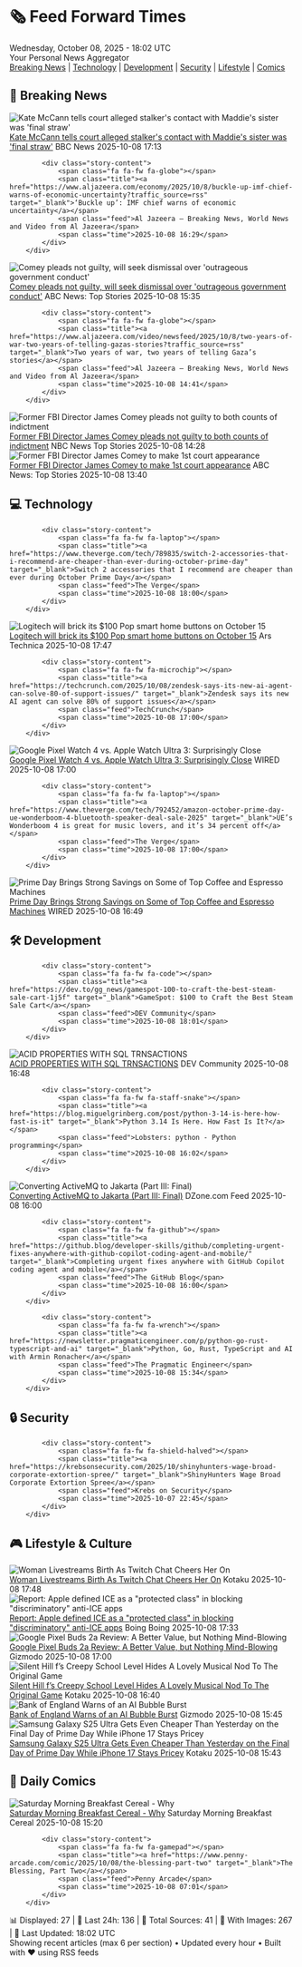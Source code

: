 <!-- Processing 54 RSS feeds at 2025-10-08 18:02:36 UTC -->
<!-- Processing: Saturday Morning Breakfast Cereal -->
<!-- Processing: Penny Arcade -->
<!-- Processing: Poorly Drawn Lines -->
<!-- Processing: Cyanide & Happiness -->
<!-- Processing: Questionable Content -->
<!-- Processing: Girl Genius -->
<!-- Processing: CNN Breaking News -->
<!-- Processing: BBC Breaking News -->
<!-- Processing: CBC News -->
<!-- Error processing https://rss.cbc.ca/lineup/topstories.xml: The read operation timed out -->
<!-- Processing: NBC News Breaking -->
<!-- Processing: The Verge -->
<!-- Processing: Ars Technica -->
<!-- Processing: O'Reilly Radar -->
<!-- Processing: WIRED -->
<!-- Processing: Lobsters Python -->
<!-- Processing: Dev.to -->
<!-- Processing: It's FOSS -->
<!-- Processing: DistroWatch -->
<!-- Processing: Linux.com -->
<!-- Processing: Red Hat Blog -->
<!-- Processing: GitLab Blog -->
<!-- Processing: The Pragmatic Engineer -->
<!-- Processing: Kotaku -->
<!-- Processing: Boing Boing -->
<!-- Generated 8 new posts out of 24 feeds processed -->
<div class="newspaper-header">
    <h1 class="newspaper-title">🗞️ Feed Forward Times</h1>
    <div class="newspaper-date">Wednesday, October 08, 2025 - 18:02 UTC</div>
    <div class="newspaper-subtitle">Your Personal News Aggregator</div>
</div>

<div class="newspaper-nav">
    <a href="#breaking">Breaking News</a> |
    <a href="#tech">Technology</a> |
    <a href="#dev">Development</a> |
    <a href="#security">Security</a> |
    <a href="#lifestyle">Lifestyle</a> |
    <a href="#webcomics">Comics</a>
</div>

<div class="news-section breaking-news" id="breaking">
<h2 class="section-header">🚨 Breaking News</h2>
<div class="stories-container">
<div class="story">
            <img src="https://ichef.bbci.co.uk/ace/standard/240/cpsprodpb/65f8/live/be1661d0-a467-11f0-928c-71dbb8619e94.jpg" alt="Kate McCann tells court alleged stalker&#x27;s contact with Maddie&#x27;s sister was &#x27;final straw&#x27;" class="story-image" loading="lazy" onerror="this.style.display='none'">
            <div class="story-content">
                <span class="fa fa-fw fa-flag"></span>
                <span class="title"><a href="https://www.bbc.com/news/articles/cnvr0723np8o?at_medium=RSS&at_campaign=rss" target="_blank">Kate McCann tells court alleged stalker&#x27;s contact with Maddie&#x27;s sister was &#x27;final straw&#x27;</a></span>
                <span class="feed">BBC News</span>
                <span class="time">2025-10-08 17:13</span>
            </div>
        </div>
<div class="story">
            
            <div class="story-content">
                <span class="fa fa-fw fa-globe"></span>
                <span class="title"><a href="https://www.aljazeera.com/economy/2025/10/8/buckle-up-imf-chief-warns-of-economic-uncertainty?traffic_source=rss" target="_blank">‘Buckle up’: IMF chief warns of economic uncertainty</a></span>
                <span class="feed">Al Jazeera – Breaking News, World News and Video from Al Jazeera</span>
                <span class="time">2025-10-08 16:29</span>
            </div>
        </div>
<div class="story">
            <img src="https://s.abcnews.com/images/Politics/james-comey-gty-jef-251008_1759926344671_hpMain_4x3t_384.jpg" alt="Comey pleads not guilty, will seek dismissal over &#x27;outrageous government conduct&#x27;" class="story-image" loading="lazy" onerror="this.style.display='none'">
            <div class="story-content">
                <span class="fa fa-fw fa-tv"></span>
                <span class="title"><a href="https://abcnews.go.com/Politics/former-fbi-director-james-comey-make-1st-court/story?id=126322951" target="_blank">Comey pleads not guilty, will seek dismissal over &#x27;outrageous government conduct&#x27;</a></span>
                <span class="feed">ABC News: Top Stories</span>
                <span class="time">2025-10-08 15:35</span>
            </div>
        </div>
<div class="story">
            
            <div class="story-content">
                <span class="fa fa-fw fa-globe"></span>
                <span class="title"><a href="https://www.aljazeera.com/video/newsfeed/2025/10/8/two-years-of-war-two-years-of-telling-gazas-stories?traffic_source=rss" target="_blank">Two years of war, two years of telling Gaza’s stories</a></span>
                <span class="feed">Al Jazeera – Breaking News, World News and Video from Al Jazeera</span>
                <span class="time">2025-10-08 14:41</span>
            </div>
        </div>
<div class="story">
            <img src="https://media-cldnry.s-nbcnews.com/image/upload/t_fit_1500w/mpx/2704722219/2025_10/1759933688804_now_brk_odonnell_comey_notguilty_251008_1920x1080-z6vgsy.jpg" alt="Former FBI Director James Comey pleads not guilty to both counts of indictment" class="story-image" loading="lazy" onerror="this.style.display='none'">
            <div class="story-content">
                <span class="fa fa-fw fa-broadcast-tower"></span>
                <span class="title"><a href="https://www.nbcnews.com/now/video/former-fbi-director-james-comey-pleads-not-guilty-to-both-counts-of-indictment-249355845676" target="_blank">Former FBI Director James Comey pleads not guilty to both counts of indictment</a></span>
                <span class="feed">NBC News Top Stories</span>
                <span class="time">2025-10-08 14:28</span>
            </div>
        </div>
<div class="story">
            <img src="https://s.abcnews.com/images/Politics/james-comey-gty-jef-251008_1759926344671_hpMain_4x3t_384.jpg" alt="Former FBI Director James Comey to make 1st court appearance" class="story-image" loading="lazy" onerror="this.style.display='none'">
            <div class="story-content">
                <span class="fa fa-fw fa-tv"></span>
                <span class="title"><a href="https://abcnews.go.com/Politics/former-fbi-director-james-comey-make-1st-court/story?id=126322951" target="_blank">Former FBI Director James Comey to make 1st court appearance</a></span>
                <span class="feed">ABC News: Top Stories</span>
                <span class="time">2025-10-08 13:40</span>
            </div>
        </div>
</div>
</div>
<div class="news-section tech-news" id="tech">
<h2 class="section-header">💻 Technology</h2>
<div class="stories-container">
<div class="story">
            
            <div class="story-content">
                <span class="fa fa-fw fa-laptop"></span>
                <span class="title"><a href="https://www.theverge.com/tech/789835/switch-2-accessories-that-i-recommend-are-cheaper-than-ever-during-october-prime-day" target="_blank">Switch 2 accessories that I recommend are cheaper than ever during October Prime Day</a></span>
                <span class="feed">The Verge</span>
                <span class="time">2025-10-08 18:00</span>
            </div>
        </div>
<div class="story">
            <img src="https://cdn.arstechnica.net/wp-content/uploads/2025/10/JPG_300_dpi_RGB-Pop_Family-500x500-1759943721.jpg" alt="Logitech will brick its $100 Pop smart home buttons on October 15" class="story-image" loading="lazy" onerror="this.style.display='none'">
            <div class="story-content">
                <span class="fa fa-fw fa-cog"></span>
                <span class="title"><a href="https://arstechnica.com/gadgets/2025/10/logitech-will-brick-its-100-pop-smart-home-buttons-on-october-15/" target="_blank">Logitech will brick its $100 Pop smart home buttons on October 15</a></span>
                <span class="feed">Ars Technica</span>
                <span class="time">2025-10-08 17:47</span>
            </div>
        </div>
<div class="story">
            
            <div class="story-content">
                <span class="fa fa-fw fa-microchip"></span>
                <span class="title"><a href="https://techcrunch.com/2025/10/08/zendesk-says-its-new-ai-agent-can-solve-80-of-support-issues/" target="_blank">Zendesk says its new AI agent can solve 80% of support issues</a></span>
                <span class="feed">TechCrunch</span>
                <span class="time">2025-10-08 17:00</span>
            </div>
        </div>
<div class="story">
            <img src="https://media.wired.com/photos/68e55b700e6832e717177360/master/pass/Google%20Made%20an%20Everyday%20Adventure%20Watch%20for%20Under%20$500.png" alt="Google Pixel Watch 4 vs. Apple Watch Ultra 3: Surprisingly Close" class="story-image" loading="lazy" onerror="this.style.display='none'">
            <div class="story-content">
                <span class="fa fa-fw fa-bolt"></span>
                <span class="title"><a href="https://www.wired.com/story/google-pixel-watch-4-vs-apple-watch-ultra-3/" target="_blank">Google Pixel Watch 4 vs. Apple Watch Ultra 3: Surprisingly Close</a></span>
                <span class="feed">WIRED</span>
                <span class="time">2025-10-08 17:00</span>
            </div>
        </div>
<div class="story">
            
            <div class="story-content">
                <span class="fa fa-fw fa-laptop"></span>
                <span class="title"><a href="https://www.theverge.com/tech/792452/amazon-october-prime-day-ue-wonderboom-4-bluetooth-speaker-deal-sale-2025" target="_blank">UE’s Wonderboom 4 is great for music lovers, and it’s 34 percent off</a></span>
                <span class="feed">The Verge</span>
                <span class="time">2025-10-08 17:00</span>
            </div>
        </div>
<div class="story">
            <img src="https://media.wired.com/photos/68e42b0a089e9a406fb333ff/master/pass/The%20Biggest%20Prime%20Day%20Coffee%20and%20Espresso%20Deals%20of%20October%202025.png" alt="Prime Day Brings Strong Savings on Some of Top Coffee and Espresso Machines" class="story-image" loading="lazy" onerror="this.style.display='none'">
            <div class="story-content">
                <span class="fa fa-fw fa-bolt"></span>
                <span class="title"><a href="https://www.wired.com/story/best-prime-day-coffee-espresso-deals-october-2025-1/" target="_blank">Prime Day Brings Strong Savings on Some of Top Coffee and Espresso Machines</a></span>
                <span class="feed">WIRED</span>
                <span class="time">2025-10-08 16:49</span>
            </div>
        </div>
</div>
</div>
<div class="news-section dev-news" id="dev">
<h2 class="section-header">🛠️ Development</h2>
<div class="stories-container">
<div class="story">
            
            <div class="story-content">
                <span class="fa fa-fw fa-code"></span>
                <span class="title"><a href="https://dev.to/gg_news/gamespot-100-to-craft-the-best-steam-sale-cart-1j5f" target="_blank">GameSpot: $100 to Craft the Best Steam Sale Cart</a></span>
                <span class="feed">DEV Community</span>
                <span class="time">2025-10-08 18:01</span>
            </div>
        </div>
<div class="story">
            <img src="https://media2.dev.to/dynamic/image/width=800%2Cheight=%2Cfit=scale-down%2Cgravity=auto%2Cformat=auto/https%3A%2F%2Fdev-to-uploads.s3.amazonaws.com%2Fuploads%2Farticles%2Fn3tkw30gq1iekribzsg0.png" alt="ACID PROPERTIES WITH SQL TRNSACTIONS" class="story-image" loading="lazy" onerror="this.style.display='none'">
            <div class="story-content">
                <span class="fa fa-fw fa-code"></span>
                <span class="title"><a href="https://dev.to/lohita_blue_d6409977eec4c/acid-properties-with-sql-trnsactions-4ji8" target="_blank">ACID PROPERTIES WITH SQL TRNSACTIONS</a></span>
                <span class="feed">DEV Community</span>
                <span class="time">2025-10-08 16:48</span>
            </div>
        </div>
<div class="story">
            
            <div class="story-content">
                <span class="fa fa-fw fa-staff-snake"></span>
                <span class="title"><a href="https://blog.miguelgrinberg.com/post/python-3-14-is-here-how-fast-is-it" target="_blank">Python 3.14 Is Here. How Fast Is It?</a></span>
                <span class="feed">Lobsters: python - Python programming</span>
                <span class="time">2025-10-08 16:02</span>
            </div>
        </div>
<div class="story">
            <img src="https://dz2cdn1.dzone.com/thumbnail?fid=18687376&w=600" alt="Converting ActiveMQ to Jakarta (Part III: Final)" class="story-image" loading="lazy" onerror="this.style.display='none'">
            <div class="story-content">
                <span class="fa fa-fw fa-newspaper"></span>
                <span class="title"><a href="https://dzone.com/articles/converting-activemq-to-jakarta-part-iii" target="_blank">Converting ActiveMQ to Jakarta (Part III: Final)</a></span>
                <span class="feed">DZone.com Feed</span>
                <span class="time">2025-10-08 16:00</span>
            </div>
        </div>
<div class="story">
            
            <div class="story-content">
                <span class="fa fa-fw fa-github"></span>
                <span class="title"><a href="https://github.blog/developer-skills/github/completing-urgent-fixes-anywhere-with-github-copilot-coding-agent-and-mobile/" target="_blank">Completing urgent fixes anywhere with GitHub Copilot coding agent and mobile</a></span>
                <span class="feed">The GitHub Blog</span>
                <span class="time">2025-10-08 16:00</span>
            </div>
        </div>
<div class="story">
            
            <div class="story-content">
                <span class="fa fa-fw fa-wrench"></span>
                <span class="title"><a href="https://newsletter.pragmaticengineer.com/p/python-go-rust-typescript-and-ai" target="_blank">Python, Go, Rust, TypeScript and AI with Armin Ronacher</a></span>
                <span class="feed">The Pragmatic Engineer</span>
                <span class="time">2025-10-08 15:34</span>
            </div>
        </div>
</div>
</div>
<div class="news-section security-news" id="security">
<h2 class="section-header">🔒 Security</h2>
<div class="stories-container">
<div class="story">
            
            <div class="story-content">
                <span class="fa fa-fw fa-shield-halved"></span>
                <span class="title"><a href="https://krebsonsecurity.com/2025/10/shinyhunters-wage-broad-corporate-extortion-spree/" target="_blank">ShinyHunters Wage Broad Corporate Extortion Spree</a></span>
                <span class="feed">Krebs on Security</span>
                <span class="time">2025-10-07 22:45</span>
            </div>
        </div>
</div>
</div>
<div class="news-section lifestyle-news" id="lifestyle">
<h2 class="section-header">🎮 Lifestyle & Culture</h2>
<div class="stories-container">
<div class="story">
            <img src="https://kotaku.com/app/uploads/2025/10/Birth-3.jpg" alt="Woman Livestreams Birth As Twitch Chat Cheers Her On" class="story-image" loading="lazy" onerror="this.style.display='none'">
            <div class="story-content">
                <span class="fa fa-fw fa-gamepad"></span>
                <span class="title"><a href="https://kotaku.com/fandy-livestream-birth-twitch-ceo-husband-adamax-2000633290" target="_blank">Woman Livestreams Birth As Twitch Chat Cheers Her On</a></span>
                <span class="feed">Kotaku</span>
                <span class="time">2025-10-08 17:48</span>
            </div>
        </div>
<div class="story">
            <img src="https://i0.wp.com/boingboing.net/wp-content/uploads/2025/10/907d83d7-4d46-48b1-8de9-091895da20fe_1266x992.webp?fit=1266%2C992&amp;quality=55&amp;ssl=1" alt="Report: Apple defined ICE as a &quot;protected class&quot; in blocking &quot;discriminatory&quot; anti-ICE apps" class="story-image" loading="lazy" onerror="this.style.display='none'">
            <div class="story-content">
                <span class="fa fa-fw fa-arrow-right"></span>
                <span class="title"><a href="https://boingboing.net/2025/10/08/report-apple-defined-ice-as-a-protected-class-in-blocking-discriminatory-anti-ice-apps.html" target="_blank">Report: Apple defined ICE as a &quot;protected class&quot; in blocking &quot;discriminatory&quot; anti-ICE apps</a></span>
                <span class="feed">Boing Boing</span>
                <span class="time">2025-10-08 17:33</span>
            </div>
        </div>
<div class="story">
            <img src="https://gizmodo.com/app/uploads/2025/10/google-pixel-buds-2a-review-09-1280x853.jpg" alt="Google Pixel Buds 2a Review: A Better Value, but Nothing Mind-Blowing" class="story-image" loading="lazy" onerror="this.style.display='none'">
            <div class="story-content">
                <span class="fa fa-fw fa-computer"></span>
                <span class="title"><a href="https://gizmodo.com/google-pixel-buds-2a-review-a-better-value-but-nothing-mind-blowing-2000668911" target="_blank">Google Pixel Buds 2a Review: A Better Value, but Nothing Mind-Blowing</a></span>
                <span class="feed">Gizmodo</span>
                <span class="time">2025-10-08 17:00</span>
            </div>
        </div>
<div class="story">
            <img src="https://kotaku.com/app/uploads/2025/10/hinako-main-1280x720.jpg" alt="Silent Hill f’s Creepy School Level Hides A Lovely Musical Nod To The Original Game" class="story-image" loading="lazy" onerror="this.style.display='none'">
            <div class="story-content">
                <span class="fa fa-fw fa-gamepad"></span>
                <span class="title"><a href="https://kotaku.com/silent-hill-fs-creepy-school-level-hides-a-lovely-musical-nod-to-the-original-game-2000633282" target="_blank">Silent Hill f’s Creepy School Level Hides A Lovely Musical Nod To The Original Game</a></span>
                <span class="feed">Kotaku</span>
                <span class="time">2025-10-08 16:40</span>
            </div>
        </div>
<div class="story">
            <img src="https://gizmodo.com/app/uploads/2025/10/shutterstock_2556450023-1280x871.jpg" alt="Bank of England Warns of an AI Bubble Burst" class="story-image" loading="lazy" onerror="this.style.display='none'">
            <div class="story-content">
                <span class="fa fa-fw fa-computer"></span>
                <span class="title"><a href="https://gizmodo.com/bank-of-england-warns-of-an-ai-bubble-burst-2000669588" target="_blank">Bank of England Warns of an AI Bubble Burst</a></span>
                <span class="feed">Gizmodo</span>
                <span class="time">2025-10-08 15:45</span>
            </div>
        </div>
<div class="story">
            <img src="https://kotaku.com/app/uploads/2025/10/s25-ultra-1280x853.jpg" alt="Samsung Galaxy S25 Ultra Gets Even Cheaper Than Yesterday on the Final Day of Prime Day While iPhone 17 Stays Pricey" class="story-image" loading="lazy" onerror="this.style.display='none'">
            <div class="story-content">
                <span class="fa fa-fw fa-gamepad"></span>
                <span class="title"><a href="https://kotaku.com/grab-the-samsung-galaxy-s25-ultra-for-just-935-this-prime-day-2000633157" target="_blank">Samsung Galaxy S25 Ultra Gets Even Cheaper Than Yesterday on the Final Day of Prime Day While iPhone 17 Stays Pricey</a></span>
                <span class="feed">Kotaku</span>
                <span class="time">2025-10-08 15:43</span>
            </div>
        </div>
</div>
</div>
<div class="news-section webcomics-section" id="webcomics">
<h2 class="section-header">🎨 Daily Comics</h2>
<div class="stories-container">
<div class="story">
            <img src="https://www.smbc-comics.com/comics/1759809233-20251008.png" alt="Saturday Morning Breakfast Cereal - Why" class="story-image" loading="lazy" onerror="this.style.display='none'">
            <div class="story-content">
                <span class="fa fa-fw fa-smile"></span>
                <span class="title"><a href="https://www.smbc-comics.com/comic/why-8" target="_blank">Saturday Morning Breakfast Cereal - Why</a></span>
                <span class="feed">Saturday Morning Breakfast Cereal</span>
                <span class="time">2025-10-08 15:20</span>
            </div>
        </div>
<div class="story">
            
            <div class="story-content">
                <span class="fa fa-fw fa-gamepad"></span>
                <span class="title"><a href="https://www.penny-arcade.com/comic/2025/10/08/the-blessing-part-two" target="_blank">The Blessing, Part Two</a></span>
                <span class="feed">Penny Arcade</span>
                <span class="time">2025-10-08 07:01</span>
            </div>
        </div>
</div>
</div>

<div class="newspaper-footer">
    <div class="stats">
        📊 Displayed: 27 | 📅 Last 24h: 136 | 📡 Total Sources: 41 | 📸 With Images: 267 |
        🔄 Last Updated: 18:02 UTC
    </div>
    <div class="footer-note">
        Showing recent articles (max 6 per section) • Updated every hour • Built with ❤️ using RSS feeds
    </div>
</div>
